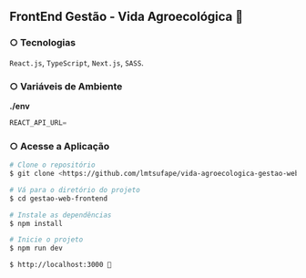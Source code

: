 ## FrontEnd Gestão - Vida Agroecológica 🌱

### ○ Tecnologias

`React.js`, `TypeScript`, `Next.js`, `SASS`.

### ○ Variáveis de Ambiente

<sample><strong>./env</strong></sample>

```python
REACT_API_URL=
```

### ○ Acesse a Aplicação

```bash
# Clone o repositório
$ git clone <https://github.com/lmtsufape/vida-agroecologica-gestao-web-v2.git>

# Vá para o diretório do projeto
$ cd gestao-web-frontend

# Instale as dependências
$ npm install

# Inicie o projeto
$ npm run dev

$ http://localhost:3000 🎉
```
